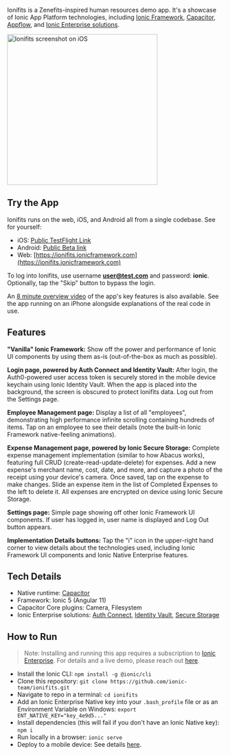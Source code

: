 Ionifits is a Zenefits-inspired human resources demo app. It's a showcase of Ionic App Platform technologies, including [Ionic Framework](https://ionicframework.com), [Capacitor](https://capacitorjs.com), [Appflow](https://ionic.io/appflow), and [Ionic Enterprise solutions](https://ionic.io/docs).

<img src="https://github.com/ionic-team/ionifits/raw/main/ionifits-ios-screenshot.png" width="350" alt="Ionifits screenshot on iOS" />

## Try the App

Ionifits runs on the web, iOS, and Android all from a single codebase. See for yourself:

- iOS: [Public TestFlight Link](https://testflight.apple.com/join/87WO2hwS)
- Android: [Public Beta link](https://play.google.com/store/apps/details?id=io.ionic.demoapp.ionifits)
- Web: [https://ionifits.ionicframework.com](https://ionifits.ionicframework.com)

To log into Ionifits, use username **user@test.com** and password: **ionic**.  Optionally, tap the "Skip" button to bypass the login.

An [8 minute overview video](https://ionicpro.wistia.com/medias/s8h3vpsxp8) of the app's key features is also available. See the app running on an iPhone alongside explanations of the real code in use.

## Features

**"Vanilla" Ionic Framework:** Show off the power and performance of Ionic UI components by using them as-is (out-of-the-box as much as possible).

**Login page, powered by Auth Connect and Identity Vault:** After login, the Auth0-powered user access token is securely stored in the mobile device keychain using Ionic Identity Vault. When the app is placed into the background, the screen is obscured to protect Ionifits data. Log out from the Settings page.

**Employee Management page:**  Display a list of all "employees", demonstrating high performance infinite scrolling containing hundreds of items. Tap on an employee to see their details (note the built-in Ionic Framework native-feeling animations).

**Expense Management page, powered by Ionic Secure Storage:** Complete expense management implementation (similar to how Abacus works), featuring full CRUD (create-read-update-delete) for expenses. Add a new expense's merchant name, cost, date, and more, and capture a photo of the receipt using your device's camera. Once saved, tap on the expense to make changes. Slide an expense item in the list of Completed Expenses to the left to delete it. All expenses are encrypted on device using Ionic Secure Storage.

**Settings page:** Simple page showing off other Ionic Framework UI components. If user has logged in, user name is displayed and Log Out button appears.

**Implementation Details buttons:** Tap the "i" icon in the upper-right hand corner to view details about the technologies used, including Ionic Framework UI components and Ionic Native Enterprise features.

## Tech Details

- Native runtime: [Capacitor](https://capacitorjs.com)
- Framework: Ionic 5 (Angular 11)
- Capacitor Core plugins: Camera, Filesystem
- Ionic Enterprise solutions: [Auth Connect](https://ionic.io/products/auth-connect), [Identity Vault](https://ionic.io/products/identity-vault), [Secure Storage](https://ionic.io/products/secure-storage)

## How to Run
> Note: Installing and running this app requires a subscription to [Ionic Enterprise](https://ionicframework.com/enterprise). For details and a live demo, please reach out [here](https://ionic.io/contact/sales).

- Install the Ionic CLI: `npm install -g @ionic/cli`
- Clone this repository: `git clone https://github.com/ionic-team/ionifits.git`
- Navigate to repo in a terminal: `cd ionifits`
- Add an Ionic Enterprise Native key into your `.bash_profile` file or as an Environment Variable on Windows: `export ENT_NATIVE_KEY="key_4e9d5..."`
- Install dependencies (this will fail if you don't have an Ionic Native key): `npm i`
- Run locally in a browser: `ionic serve`
- Deploy to a mobile device: See details [here](https://capacitorjs.com/docs/basics/running-your-app).
